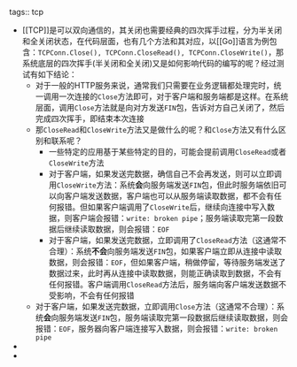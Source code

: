 tags:: tcp

- [[TCP]]是可以双向通信的，其关闭也需要经典的四次挥手过程，分为半关闭和全关闭状态，在代码层面，也有几个方法和其对应，以[[Go]]语言为例包含：`TCPConn.Close(), TCPConn.CloseRead(), TCPConn.CloseWrite()`，那系统底层的四次挥手(半关闭和全关闭)又是如何影响代码的编写的呢？经过测试有如下结论：
	- 对于一般的HTTP服务来说，通常我们只需要在业务逻辑都处理完时，统一调用一次连接的`Close`方法即可，对于客户端和服务端都是这样。在系统层面，调用`Close`方法就是向对方发送`FIN`包，告诉对方自己关闭了，然后完成四次挥手，即结束本次连接
	- 那`CloseRead`和`CloseWrite`方法又是做什么的呢？和`Close`方法又有什么区别和联系呢？
		- 一些特定的应用基于某些特定的目的，可能会提前调用`CloseRead`或者`CloseWrite`方法
		- 对于客户端，如果发送完数据，确信自己不会再发送，则可以立即调用`CloseWrite`方法：系统**会**向服务端发送`FIN`包，但此时服务端依旧可以向客户端发送数据，客户端也可以从服务端读取数据，都不会有任何报错。但如果客户端调用了`CloseWrite`后，继续向连接中写入数据，则客户端会报错：`write: broken pipe`；服务端读取完第一段数据后继续读取数据，则会报错：`EOF`
		- 对于客户端，如果发送完数据，立即调用了`CloseRead`方法（这通常不合理）：系统**不会**向服务端发送`FIN`包，如果客户端立即从连接中读取数据，则会报错：`EOF`，但如果客户端，稍做停留，等待服务端发送了数据过来，此时再从连接中读取数据，则能正确读取到数据，不会有任何报错。客户端调用`CloseRead`方法后，服务端向客户端发送数据不受影响，不会有任何报错
	- 对于客户端，如果发送完数据，立即调用`Close`方法（这通常不合理）：系统**会**向服务端发送`FIN`包，服务端读取完第一段数据后继续读取数据，则会报错：`EOF`，服务器向客户端连接写入数据，则会报错：`write: broken pipe`
-
-